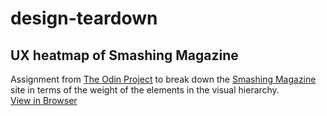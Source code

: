 # design-teardown
## UX heatmap of Smashing Magazine
Assignment from [The Odin Project](https://www.theodinproject.com/) to break down the [Smashing Magazine](https://www.smashingmagazine.com/) site in terms of the weight of the elements in the visual hierarchy.  
[View in Browser](https://barrysweeney.github.io/design-teardown/)
